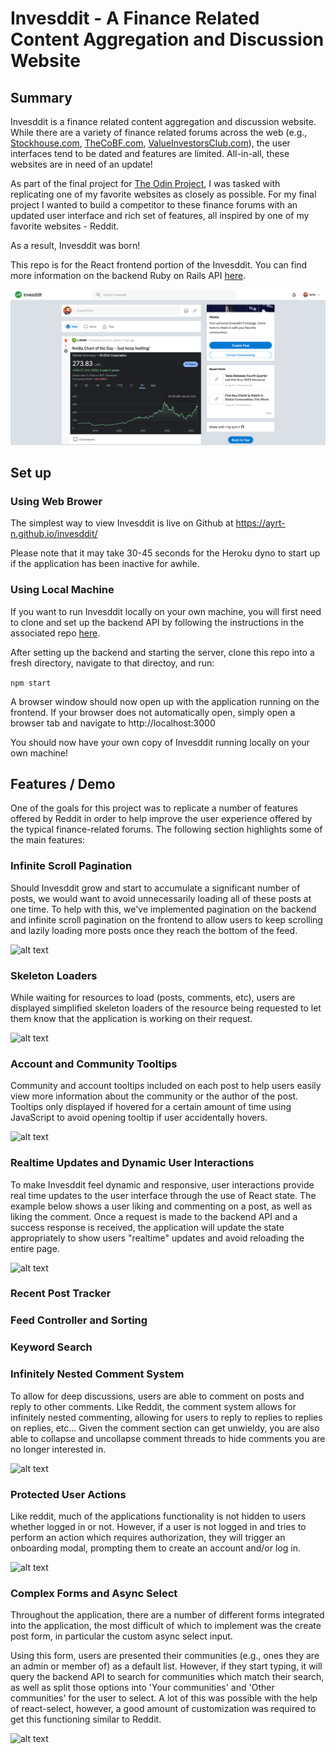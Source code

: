 # Invesddit - A Finance Related Content Aggregation and Discussion Website

## Summary

Invesddit is a finance related content aggregation and discussion website. While there are a variety of finance related forums across the web (e.g., [Stockhouse.com](https://www.stockhouse.com), [TheCoBF.com](https://thecobf.com), [ValueInvestorsClub.com](https://valueinvestorsclub.com)), the user interfaces tend to be dated and features are limited. All-in-all, these websites are in need of an update!

As part of the final project for [The Odin Project](https://www.theodinproject.com/lessons/javascript-javascript-final-project), I was tasked with replicating one of my favorite websites as closely as possible. For my final project I wanted to build a competitor to these finance forums with an updated user interface and rich set of features, all inspired by one of my favorite websites - Reddit.

As a result, Invesddit was born! 

This repo is for the React frontend portion of the Invesddit. You can find more information on the backend Ruby on Rails API [here](https://github.com/ayrt-n/invesddit-api).

![alt text](https://github.com/ayrt-n/invesddit/blob/main/demo/readme-hero-example.png "Screenshot of Invesddit main page")

## Set up

### Using Web Brower

The simplest way to view Invesddit is live on Github at https://ayrt-n.github.io/invesddit/

Please note that it may take 30-45 seconds for the Heroku dyno to start up if the application has been inactive for awhile.

### Using Local Machine

If you want to run Invesddit locally on your own machine, you will first need to clone and set up the backend API by following the instructions in the associated repo [here](https://github.com/ayrt-n/invesddit-api).

After setting up the backend and starting the server, clone this repo into a fresh directory, navigate to that directoy, and run:

```npm start```

A browser window should now open up with the application running on the frontend. If your browser does not automatically open, simply open a browser tab and navigate to http://localhost:3000

You should now have your own copy of Invesddit running locally on your own machine!

## Features / Demo

One of the goals for this project was to replicate a number of features offered by Reddit in order to help improve the user experience offered by the typical finance-related forums. The following section highlights some of the main features:

### Infinite Scroll Pagination

Should Invesddit grow and start to accumulate a significant number of posts, we would want to avoid unnecessarily loading all of these posts at one time. To help with this, we've implemented pagination on the backend and infinite scroll pagination on the frontend to allow users to keep scrolling and lazily loading more posts once they reach the bottom of the feed.

![alt text](https://github.com/ayrt-n/invesddit/blob/main/demo/infinite-scroll.gif "Gif of user scrolling and loading posts")

### Skeleton Loaders

While waiting for resources to load (posts, comments, etc), users are displayed simplified skeleton loaders of the resource being requested to let them know that the application is working on their request.

![alt text](https://github.com/ayrt-n/invesddit/blob/main/demo/skeleton-loader.gif "Gif of invesddit feed loading")

### Account and Community Tooltips

Community and account tooltips included on each post to help users easily view more information about the community or the author of the post. Tooltips only displayed if hovered for a certain amount of time using JavaScript to avoid opening tooltip if user accidentally hovers.

![alt text](https://github.com/ayrt-n/invesddit/blob/main/demo/tooltips.gif "Gif example of community and account tooltips on hover")

### Realtime Updates and Dynamic User Interactions

To make Invesddit feel dynamic and responsive, user interactions provide real time updates to the user interface through the use of React state. The example below shows a user liking and commenting on a post, as well as liking the comment. Once a request is made to the backend API and a success response is received, the application will update the state appropriately to show users "realtime" updates and avoid reloading the entire page.

![alt text](https://github.com/ayrt-n/invesddit/blob/main/demo/realtime-updates.gif "Gif of user liking and commenting on a post")

### Recent Post Tracker

### Feed Controller and Sorting

### Keyword Search

### Infinitely Nested Comment System

To allow for deep discussions, users are able to comment on posts and reply to other comments. Like Reddit, the comment system allows for infinitely nested commenting, allowing for users to reply to replies to replies on replies, etc... Given the comment section can get unwieldy, you are also able to collapse and uncollapse comment threads to hide comments you are no longer interested in.

![alt text](https://github.com/ayrt-n/invesddit/blob/main/demo/nested-comments.gif "Gif example of user commenting and collapsing comment thread")

### Protected User Actions

Like reddit, much of the applications functionality is not hidden to users whether logged in or not. However, if a user is not logged in and tries to perform an action which requires authorization, they will trigger an onboarding modal, prompting them to create an account and/or log in.

![alt text](https://github.com/ayrt-n/invesddit/blob/main/demo/protected-cta.gif "Gif of user trying to use protected resources and triggering onboarding modal")

### Complex Forms and Async Select

Throughout the application, there are a number of different forms integrated into the application, the most difficult of which to implement was the create post form, in particular the custom async select input.

Using this form, users are presented their communities (e.g., ones they are an admin or member of) as a default list. However, if they start typing, it will query the backend API to search for communities which match their search, as well as split those options into 'Your communities' and 'Other communities' for the user to select. A lot of this was possible with the help of react-select, however, a good amount of customization was required to get this functioning similar to Reddit.

![alt text](https://github.com/ayrt-n/invesddit/blob/main/demo/async-select.gif "Gif of user navigating create post form")
